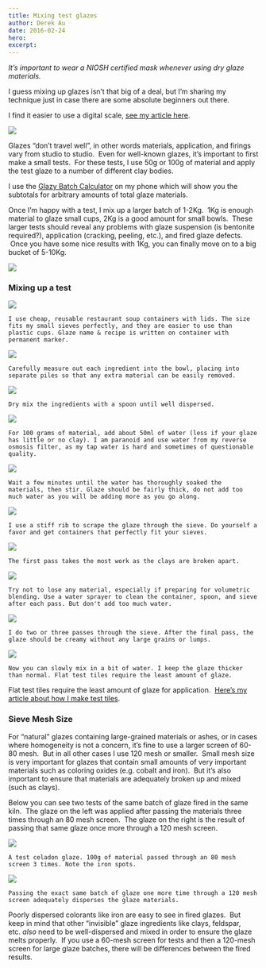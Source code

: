 ```yaml
---
title: Mixing test glazes
author: Derek Au
date: 2016-02-24
hero: 
excerpt: 
---
```


_It’s important to wear a NIOSH certified mask whenever using dry glaze materials._

I guess mixing up glazes isn’t that big of a deal, but I’m sharing my technique just in case there are some absolute beginners out there.

I find it easier to use a digital scale, [see my article here](http://www.derekau.net/2015/09/21/digital-scales-for-weighing-glazes/).

![](./images/glazy_batch.png)

Glazes “don’t travel well”, in other words materials, application, and firings vary from studio to studio.  Even for well-known glazes, it’s important to first make a small tests.  For these tests, I use 50g or 100g of material and apply the test glaze to a number of different clay bodies.

I use the [Glazy Batch Calculator](http://glazy.org/help#batch) on my phone which will show you the subtotals for arbitrary amounts of total glaze materials.

Once I’m happy with a test, I mix up a larger batch of 1-2Kg.  1Kg is enough material to glaze small cups, 2Kg is a good amount for small bowls.  These larger tests should reveal any problems with glaze suspension (is bentonite required?), application (cracking, peeling, etc.), and fired glaze defects.  Once you have some nice results with 1Kg, you can finally move on to a big bucket of 5-10Kg.

![](./images/GlazeTesting-1.png)

### Mixing up a test

![](./images/IMG_2243.jpg)
    
    I use cheap, reusable restaurant soup containers with lids. The size fits my small sieves perfectly, and they are easier to use than plastic cups. Glaze name & recipe is written on container with permanent marker.
    
![](./images/IMG_1965_edit.jpg)
    
    Carefully measure out each ingredient into the bowl, placing into separate piles so that any extra material can be easily removed.
    
![](./images/IMG_1972.jpg)
    
    Dry mix the ingredients with a spoon until well dispersed.
    
![](./images/IMG_1979.jpg)
    
    For 100 grams of material, add about 50ml of water (less if your glaze has little or no clay). I am paranoid and use water from my reverse osmosis filter, as my tap water is hard and sometimes of questionable quality.
    
![](./images/IMG_1982.jpg)
    
    Wait a few minutes until the water has thoroughly soaked the materials, then stir. Glaze should be fairly thick, do not add too much water as you will be adding more as you go along.
    
![](./images/IMG_1985.jpg)
    
    I use a stiff rib to scrape the glaze through the sieve. Do yourself a favor and get containers that perfectly fit your sieves.
    
![](./images/IMG_1987.jpg)
    
    The first pass takes the most work as the clays are broken apart.
    
![](./images/IMG_1988.jpg)
    
    Try not to lose any material, especially if preparing for volumetric blending. Use a water sprayer to clean the container, spoon, and sieve after each pass. But don't add too much water.
    
![](./images/IMG_1996.jpg)
    
    I do two or three passes through the sieve. After the final pass, the glaze should be creamy without any large grains or lumps.
    
![](./images/IMG_1477.jpg)
    
    Now you can slowly mix in a bit of water. I keep the glaze thicker than normal. Flat test tiles require the least amount of glaze.
    

Flat test tiles require the least amount of glaze for application.  [Here’s my article about how I make test tiles](http://www.derekau.net/2015/02/27/test-tiles/).

### Sieve Mesh Size

For “natural” glazes containing large-grained materials or ashes, or in cases where homogeneity is not a concern, it’s fine to use a larger screen of 60-80 mesh.  But in all other cases I use 120 mesh or smaller.  Small mesh size is very important for glazes that contain small amounts of very important materials such as coloring oxides (e.g. cobalt and iron).  But it’s also important to ensure that materials are adequately broken up and mixed (such as clays).

Below you can see two tests of the same batch of glaze fired in the same kiln.  The glaze on the left was applied after passing the materials three times through an 80 mesh screen.  The glaze on the right is the result of passing that same glaze once more through a 120 mesh screen.

![](./images/GLQ_Wo22_PF24_K26_S25.5_T2_B.5_YIO1_C10_IMG_0510.jpg)
    
    A test celadon glaze. 100g of material passed through an 80 mesh screen 3 times. Note the iron spots.
    
![](./images/GLQ_Wo22_PF26_K22_S27.5_T2_B.5_YIO1_120m_C10_IMG_0527.jpg)
    
    Passing the exact same batch of glaze one more time through a 120 mesh screen adequately disperses the glaze materials.
    

Poorly dispersed colorants like iron are easy to see in fired glazes.  But keep in mind that other “invisible” glaze ingredients like clays, feldspar, etc. _also_ need to be well-dispersed and mixed in order to ensure the glaze melts properly.  If you use a 60-mesh screen for tests and then a 120-mesh screen for large glaze batches, there will be differences between the fired results.

